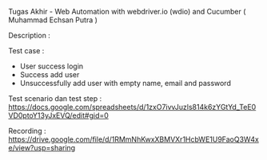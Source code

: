 Tugas Akhir - Web Automation with webdriver.io (wdio) and Cucumber ( Muhammad Echsan Putra )

Description :

Test case :
- User success login
- Success add user
- Unsuccessfully add user with empty name, email and password

Test scenario dan test step : 
https://docs.google.com/spreadsheets/d/1zxO7ivvJuzls814k6zYGtYd_TeE0VD0ptoY13yJxEVQ/edit#gid=0

Recording :
https://drive.google.com/file/d/1RMmNhKwxXBMVXr1HcbWE1U9FaoQ3W4xe/view?usp=sharing
